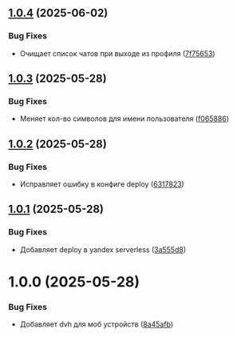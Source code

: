 ## [1.0.4](https://github.com/angryCastor/supabase-chat-front/compare/v1.0.3...v1.0.4) (2025-06-02)


### Bug Fixes

* Очищает список чатов при выходе из профиля ([7f75653](https://github.com/angryCastor/supabase-chat-front/commit/7f75653f4f00a7b97352f8a6f62645a775fa2b51))

## [1.0.3](https://github.com/angryCastor/supabase-chat-front/compare/v1.0.2...v1.0.3) (2025-05-28)


### Bug Fixes

* Меняет кол-во символов для имени пользователя ([f065886](https://github.com/angryCastor/supabase-chat-front/commit/f06588657735a721dab1c6fb4e624d6a57208fea))

## [1.0.2](https://github.com/angryCastor/supabase-chat-front/compare/v1.0.1...v1.0.2) (2025-05-28)


### Bug Fixes

* Исправляет ошибку в конфиге deploy ([6317823](https://github.com/angryCastor/supabase-chat-front/commit/631782354c988164677934dc2ce7580dc4cb88a5))

## [1.0.1](https://github.com/angryCastor/supabase-chat-front/compare/v1.0.0...v1.0.1) (2025-05-28)


### Bug Fixes

* Добавляет deploy в yandex serverless ([3a555d8](https://github.com/angryCastor/supabase-chat-front/commit/3a555d87723854911843e716b24a050135e40f08))

# 1.0.0 (2025-05-28)


### Bug Fixes

* Добавляет dvh для моб устройств ([8a45afb](https://github.com/angryCastor/supabase-chat-front/commit/8a45afb67c4377d9177a434b06d6e63127969eb6))
